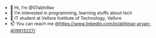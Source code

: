- 👋 Hi, I’m @07abhi9av
- 👀 I’m interested in programming, learning stuffs about tech
- 🌱 IT student at Vellore Institute of Technology, Vellore
- 📫 You can reach me @https://www.linkedin.com/in/abhinav-aryan-409913227/
<!---
07abhi9av/07abhi9av is a ✨ special ✨ repository because its `README.md` (this file) appears on your GitHub profile.
You can click the Preview link to take a look at your changes.
--->
